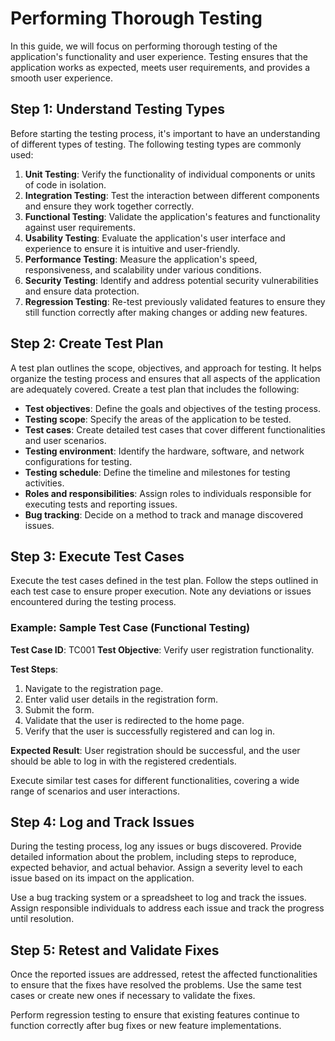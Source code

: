 #  Performing Thorough Testing

In this guide, we will focus on performing thorough testing of the application's functionality and user experience. Testing ensures that the application works as expected, meets user requirements, and provides a smooth user experience.

## Step 1: Understand Testing Types
Before starting the testing process, it's important to have an understanding of different types of testing. The following testing types are commonly used:

1. **Unit Testing**: Verify the functionality of individual components or units of code in isolation.
2. **Integration Testing**: Test the interaction between different components and ensure they work together correctly.
3. **Functional Testing**: Validate the application's features and functionality against user requirements.
4. **Usability Testing**: Evaluate the application's user interface and experience to ensure it is intuitive and user-friendly.
5. **Performance Testing**: Measure the application's speed, responsiveness, and scalability under various conditions.
6. **Security Testing**: Identify and address potential security vulnerabilities and ensure data protection.
7. **Regression Testing**: Re-test previously validated features to ensure they still function correctly after making changes or adding new features.

## Step 2: Create Test Plan
A test plan outlines the scope, objectives, and approach for testing. It helps organize the testing process and ensures that all aspects of the application are adequately covered. Create a test plan that includes the following:

- **Test objectives**: Define the goals and objectives of the testing process.
- **Testing scope**: Specify the areas of the application to be tested.
- **Test cases**: Create detailed test cases that cover different functionalities and user scenarios.
- **Testing environment**: Identify the hardware, software, and network configurations for testing.
- **Testing schedule**: Define the timeline and milestones for testing activities.
- **Roles and responsibilities**: Assign roles to individuals responsible for executing tests and reporting issues.
- **Bug tracking**: Decide on a method to track and manage discovered issues.

## Step 3: Execute Test Cases
Execute the test cases defined in the test plan. Follow the steps outlined in each test case to ensure proper execution. Note any deviations or issues encountered during the testing process.

### Example: Sample Test Case (Functional Testing)

**Test Case ID**: TC001
**Test Objective**: Verify user registration functionality.

**Test Steps**:
1. Navigate to the registration page.
2. Enter valid user details in the registration form.
3. Submit the form.
4. Validate that the user is redirected to the home page.
5. Verify that the user is successfully registered and can log in.

**Expected Result**: User registration should be successful, and the user should be able to log in with the registered credentials.

Execute similar test cases for different functionalities, covering a wide range of scenarios and user interactions.

## Step 4: Log and Track Issues
During the testing process, log any issues or bugs discovered. Provide detailed information about the problem, including steps to reproduce, expected behavior, and actual behavior. Assign a severity level to each issue based on its impact on the application.

Use a bug tracking system or a spreadsheet to log and track the issues. Assign responsible individuals to address each issue and track the progress until resolution.

## Step 5: Retest and Validate Fixes
Once the reported issues are addressed, retest the affected functionalities to ensure that the fixes have resolved the problems. Use the same test cases or create new ones if necessary to validate the fixes.

Perform regression testing to ensure that existing features continue to function correctly after bug fixes or new feature implementations.

